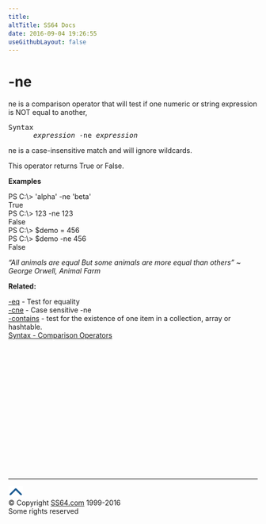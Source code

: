 ```yaml
---
title:
altTitle: SS64 Docs
date: 2016-09-04 19:26:55
useGithubLayout: false
---
```

<!-- #BeginLibraryItem "/Library/head_ps.lbi" --><!-- #EndLibraryItem --><h1>-ne</h1> 
<p>ne is a  comparison operator  that will test if one numeric or string expression is NOT equal to another,</p>
<pre>Syntax
      <i>expression</i> -ne <i>expression</i></pre>
<p>ne is a case-insensitive match and will ignore wildcards. </p>
<p>This operator  returns <span class="code">True</span> or <span class="code">False</span>. </p>
<p><b>Examples</b></p>
<p class="code">PS C:\&gt; 'alpha' -ne 'beta'<br>
True<br>
PS C:\&gt; 123 -ne 123<br> 
False
<br>
PS C:\&gt; $demo = 456<br>
 PS C:\&gt; $demo -ne 456<br> 
False
<br>
</p>
<p class="quote"><i>  “All animals are equal But some animals are more equal than others” ~ George Orwell, Animal Farm</i></p>
<p><b>Related:</b></p>
<p><a href="eq.html">-eq</a> - Test for  equality<br>
<a href="cne.html">-cne</a> - Case sensitive -ne <br>
<a href="contains.html">-contains</a> - test for the existence of one item in a collection, array or hashtable.<br>
<a href="syntax-compare.html">Syntax - Comparison Operators</a> </p><!-- #BeginLibraryItem "/Library/foot_ps.lbi" --><p>
<!-- PowerShell300 -->
<ins class="adsbygoogle" style="display:inline-block;width:300px;height:250px" data-ad-client="ca-pub-6140977852749469" data-ad-slot="6253539900"></ins>
<script>
(adsbygoogle = window.adsbygoogle || []).push({});
</script></p>
<hr>
<div id="bl" class="footer"><a href="ne.html#"><img src="../images/top.png" width="30" height="22" alt="Back to the Top"></a></div>
<div id="br" class="footer, tagline">© Copyright <a href="http://ss64.com/">SS64.com</a> 1999-2016<br>
Some rights reserved</div><!-- #EndLibraryItem -->

